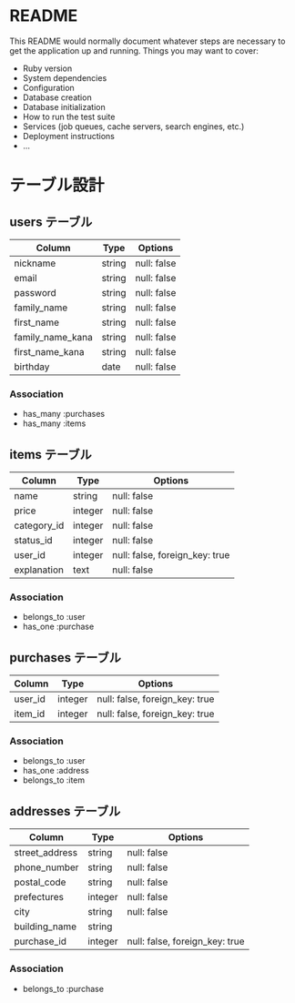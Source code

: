 # README
This README would normally document whatever steps are necessary to get the
application up and running.
Things you may want to cover:
* Ruby version
* System dependencies
* Configuration
* Database creation
* Database initialization
* How to run the test suite
* Services (job queues, cache servers, search engines, etc.)
* Deployment instructions
* ...
# テーブル設計
## users テーブル
| Column           | Type   | Options     |
| ---------------- | ------ | ----------- |
| nickname         | string | null: false |
| email            | string | null: false |
| password         | string | null: false |
| family_name      | string | null: false |
| first_name       | string | null: false |
| family_name_kana | string | null: false |
| first_name_kana  | string | null: false |
| birthday         | date   | null: false |
### Association
- has_many :purchases
- has_many :items
## items テーブル
| Column        | Type     | Options     |
| ------------- | -------- | ----------- |
| name          | string   | null: false |
| price         | integer  | null: false |
| category_id   | integer  | null: false |
| status_id     | integer  | null: false |
| user_id       | integer  | null: false, foreign_key: true |
| explanation   | text     | null: false |
### Association
- belongs_to :user
- has_one    :purchase
##  purchases テーブル
| Column        | Type     | Options     |
| ------------- | -------- | ----------- |
| user_id       | integer  | null: false, foreign_key: true |
| item_id       | integer  | null: false, foreign_key: true |
### Association
- belongs_to :user
- has_one    :address
- belongs_to :item
##  addresses テーブル
| Column          | Type    | Options     |
| --------------- | ------- | ----------- |
| street_address  | string  | null: false |
| phone_number    | string  | null: false |
| postal_code     | string  | null: false |
| prefectures     | integer | null: false |
| city            | string  | null: false |
| building_name   | string  |  |
| purchase_id     | integer | null: false, foreign_key: true |
### Association
- belongs_to :purchase

